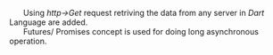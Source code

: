 &nbsp;&ensp;&emsp;Using *http->Get* request retriving the data from any server in *Dart* Language are added.<br>
&nbsp;&ensp;&emsp;Futures/ Promises concept is used for doing long asynchronous operation.
